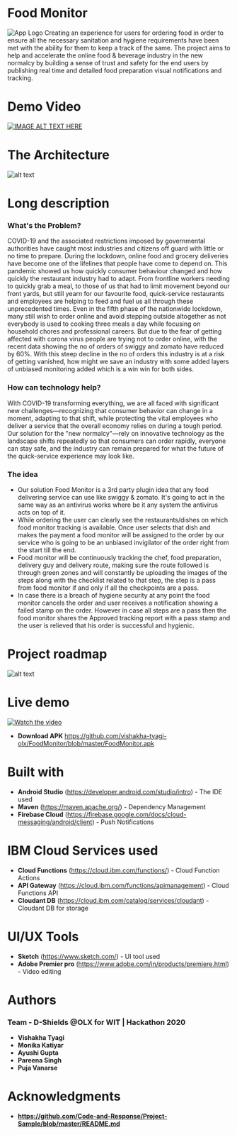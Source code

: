 # Food Monitor
![App Logo](https://github.com/vishakha-tyagi-olx/FoodMonitor/blob/master/Food%20Monitor_app%20icon.png)
Creating an experience for users for ordering food in order to ensure all the necessary sanitation and hygiene requirements have been met with the ability for them to keep a track of the same. The project aims to help and accelerate the online food & beverage industry in the new normalcy by building a sense of trust and safety for the end users by publishing real time and detailed food preparation visual notifications and tracking.
# Demo Video
[![IMAGE ALT TEXT HERE](http://img.youtube.com/vi/bDvlOGKD_T0/maxresdefault.jpg)](https://youtu.be/bDvlOGKD_T0)
# The Architecture
![alt text](https://github.com/vishakha-tyagi-olx/FoodMonitor/blob/master/ArchitectureDiagram.png)
# Long description
### What's the Problem?
COVID-19 and the associated restrictions imposed by governmental authorities have caught most industries and citizens off guard with little or no time to prepare. 
During the lockdown, online food and grocery deliveries have become one of the lifelines that people have come to depend on. 
This pandemic showed us how quickly consumer behaviour changed and how quickly the restaurant industry had to adapt. 
From frontline workers needing to quickly grab a meal, to those of us that had to limit movement beyond our front yards, but still yearn for our favourite food, quick-service restaurants and employees are helping to feed and fuel us all through these unprecedented times. 
Even in the fifth phase of the nationwide lockdown, many still wish to order online and avoid stepping outside altogether as not everybody is used to cooking three meals a day while focusing on household chores and professional careers. 
But due to the fear of getting affected with corona virus people are trying not to order online, with the recent data showing the no of orders of swiggy and zomato have reduced by 60%.
With this steep decline in the no of orders this industry is at a risk of getting vanished, how might we save an industry with some added layers of unbiased monitoring added which is a win win for both sides.
### How can technology help?
With COVID-19 transforming everything, we are all faced with significant new challenges—recognizing that consumer behavior can change in a moment, adapting to that shift, while protecting the vital employees who deliver a service that the overall economy relies on during a tough period. Our solution for the "new normalcy"—rely on innovative technology as the landscape shifts repeatedly so that consumers can order rapidly, everyone can stay safe, and the industry can remain prepared for what the future of the quick-service experience may look like.
### The idea

- Our solution Food Monitor is a 3rd party plugin idea that any food delivering service can use like swiggy & zomato. It's going to act in the same way as an antivirus works where be it any system the antivirus acts on top of it.
- While ordering the user can clearly see the restaurants/dishes on which food monitor tracking is available. Once user selects that dish and makes the payment a food monitor will be assigned to the order by our service who is going to be an unbiased invigilator of the order right from the start till the end. 
- Food monitor will be continuously tracking the chef, food preparation, delivery guy and delivery route, making sure the route followed is through green zones and will constantly be uploading the images of the steps along with the checklist related to that step, the step is a pass from food monitor if and only if all the checkpoints are a pass.
- In case there is a breach of hygiene security at any point the food monitor cancels the order and user receives a notification showing a failed stamp on the order.
However in case all steps are a pass then the food monitor shares the Approved tracking report with a pass stamp and the user is relieved that his order is successful and hygienic.
# Project roadmap
![alt text](https://github.com/vishakha-tyagi-olx/FoodMonitor/blob/master/roadmap.png)
# Live demo
[![Watch the video](https://img.youtube.com/vi/fz5tyc6U-8A/maxresdefault.jpg)](https://youtu.be/fz5tyc6U-8A)
* **Download APK** https://github.com/vishakha-tyagi-olx/FoodMonitor/blob/master/FoodMonitor.apk
# Built with
* **Android Studio** (https://developer.android.com/studio/intro) - The IDE used
* **Maven** (https://maven.apache.org/) - Dependency Management 
* **Firebase Cloud** (https://firebase.google.com/docs/cloud-messaging/android/client) - Push Notifications
# IBM Cloud Services used
* **Cloud Functions** (https://cloud.ibm.com/functions/) - Cloud Function Actions
* **API Gateway** (https://cloud.ibm.com/functions/apimanagement) - Cloud Functions API
* **Cloudant DB** (https://cloud.ibm.com/catalog/services/cloudant) - Cloudant DB for storage 
# UI/UX Tools
* **Sketch** (https://www.sketch.com/) - UI tool used
* **Adobe Premier pro** (https://www.adobe.com/in/products/premiere.html) - Video editing
# Authors
### Team - D-Shields @OLX for WIT | Hackathon 2020
* **Vishakha Tyagi**
* **Monika Katiyar**
* **Ayushi Gupta**
* **Pareena Singh**
* **Puja Vanarse**
# Acknowledgments
* **https://github.com/Code-and-Response/Project-Sample/blob/master/README.md**
